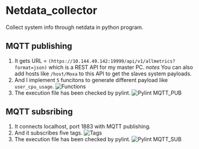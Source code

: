 # Netdata_collector
Collect system info through netdata in python program.
## MQTT publishing 
1. It gets URL = `(https://10.144.49.142:19999/api/v1/allmetrics?format=json)` which is a REST API for my master PC.
*notes* You can also add hosts like `/host/Moxa` to this API to get the slaves system payloads.
2. And I implement `5` funcitons to generate different payload like `user_cpu_usage`.
![Functions](https://github.com/P86071244/netdata_collector/blob/master/Functions.png)
3. The execution file has been checked by pylint.
![Pylint MQTT_PUB](https://github.com/P86071244/netdata_collector/blob/master/MQTT_PUB_pylint.png)
## MQTT subsribing
1. It connects localhost, port 1883 with MQTT publishing.
2. And it subscribes five tags.
![Tags](https://github.com/P86071244/netdata_collector/blob/master/MQTT_CLIENT.png)
3. The execution file has been checked by pylint.
![Pylint MQTT_SUB](https://github.com/P86071244/netdata_collector/blob/master/MQTT_SUB_pylint.png)
